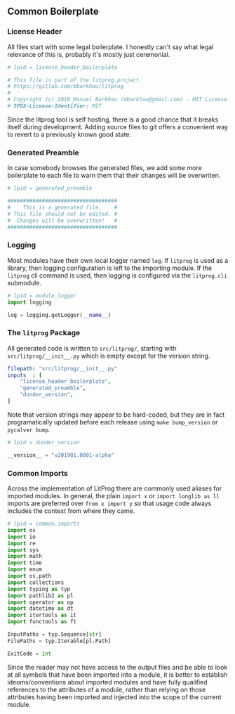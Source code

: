 
## Common Boilerplate

### License Header

All files start with some legal boilerplate. I honestly can't say what legal relevance of this is, probably it's mostly just ceremonial.

```python
# lpid = license_header_boilerplate

# This file is part of the litprog project
# https://gitlab.com/mbarkhau/litprog
#
# Copyright (c) 2019 Manuel Barkhau (mbarkhau@gmail.com) - MIT License
# SPDX-License-Identifier: MIT
```

Since the litprog tool is self hosting, there is a good chance that it breaks itself during development. Adding source files to git offers a convenient way to revert to a previously known good state.

### Generated Preamble

In case somebody browses the generated files, we add some more boilerplate to each file to warn them that their changes will be overwriten.

```python
# lpid = generated_preamble

###################################
#    This is a generated file.    #
# This file should not be edited. #
#  Changes will be overwritten!   #
###################################
```

### Logging

Most modules have their own local logger named `log`. If `litprog` is used as a library, then logging configuration is left to the importing module. If the `litprog` cli command is used, then logging is configured via the `litprog.cli` submodule.

```python
# lpid = module_logger
import logging

log = logging.getLogger(__name__)
```


### The `litprog` Package

All generated code is written to `src/litprog/`, starting with `src/litprog/__init__.py` which is empty except for the version string.

```yaml
filepath: "src/litprog/__init__.py"
inputs  : [
    "license_header_boilerplate",
    "generated_preamble",
    "dunder_version",
]
```

Note that version strings may appear to be hard-coded, but they are in fact programatically updated before each release using `make bump_version` or `pycalver bump`.

```python
# lpid = dunder_version

__version__ = "v201901.0001-alpha"
```

### Common Imports

Across the implementation of LitProg there are commonly used aliases for imported modules. In general, the plain `import x` or `import longlib as ll` imports are preferred over `from x import y` so that usage code always includes the context from where they came.

```python
# lpid = common.imports
import os
import io
import re
import sys
import math
import time
import enum
import os.path
import collections
import typing as typ
import pathlib2 as pl
import operator as op
import datetime as dt
import itertools as it
import functools as ft

InputPaths = typ.Sequence[str]
FilePaths = typ.Iterable[pl.Path]

ExitCode = int
```

Since the reader may not have access to the output files and be able to look at all symbols that have been imported into a module, it is better to establish ideoms/conventions about imported modules and have fully qualified references to the attributes of a module, rather than relying on those attributes having been imported and injected into the scope of the current module.

